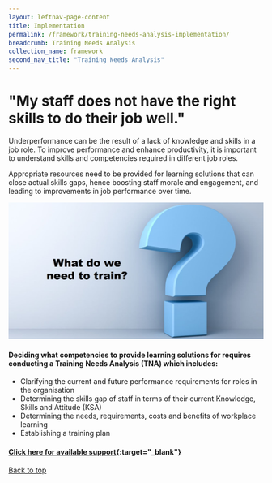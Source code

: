```yaml
---
layout: leftnav-page-content
title: Implementation
permalink: /framework/training-needs-analysis-implementation/
breadcrumb: Training Needs Analysis
collection_name: framework
second_nav_title: "Training Needs Analysis"
---
```



# **"My staff does not have the right skills to do their job well."**

Underperformance can be the result of a lack of knowledge and skills in a job role. To improve performance and enhance productivity, it is important to understand skills and competencies required in different job roles.

Appropriate resources need to be provided for learning solutions that can close actual skills gaps, hence boosting staff morale and engagement, and leading to improvements in job performance over time.


<img src="/images/implementation/tna.jpg">


#### **Deciding what competencies to provide learning solutions for requires conducting a Training Needs Analysis (TNA) which includes:**

- Clarifying the current and future performance requirements for roles in the organisation
- Determining the skills gap of staff in terms of their current Knowledge, Skills and Attitude (KSA)
- Determining the needs, requirements, costs and benefits of workplace learning
- Establishing a training plan 


#### [Click here for available support](https://www.workplacelearning.gov.sg/framework/training-needs-analysis-support/){:target="_blank"}

[Back to top](#top)

